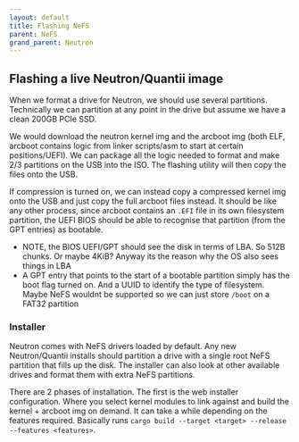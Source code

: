 ```yaml
---
layout: default
title: Flashing NeFS
parent: NeFS
grand_parent: Neutron
---
```


## Flashing a live Neutron/Quantii image

When we format a drive for Neutron, we should use several partitions. Technically we can partition at any point in the drive but assume we have a clean 200GB PCIe SSD.

We would download the neutron kernel img and the arcboot img (both ELF, arcboot contains logic from linker scripts/asm to start at certain positions/UEFI). We can package all the logic needed to format and make 2/3 partitions on the USB into the ISO. The flashing utility will then copy the files onto the USB.

If compression is turned on, we can instead copy a compressed kernel img onto the USB and just copy the full arcboot files instead. It should be like any other process, since arcboot contains an `.EFI` file in its own filesystem partition, the UEFI BIOS should be able to recognise that partition (from the GPT entries) as bootable.

- NOTE, the BIOS UEFI/GPT should see the disk in terms of LBA. So 512B chunks. Or maybe 4KiB? Anyway its the reason why the OS also sees things in LBA
- A GPT entry that points to the start of a bootable partition simply has the boot flag turned on. And a UUID to identify the type of filesystem. Maybe NeFS wouldnt be supported so we can just store `/boot` on a FAT32 partition

### Installer

Neutron comes with NeFS drivers loaded by default. Any new Neutron/Quantii installs should partition a drive with a single root NeFS partition that fills up the disk. The installer can also look at other available drives and format them with extra NeFS partitions.

There are 2 phases of installation. The first is the web installer configuration. Where you select kernel modules to link against and build the kernel + arcboot img on demand. It can take a while depending on the features required. Basically runs `cargo build --target <target> --release --features <features>`.

